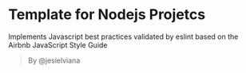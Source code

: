 # Template for Nodejs Projetcs

Implements Javascript best practices validated by eslint based on the Airbnb JavaScript Style Guide

> By @jesielviana

